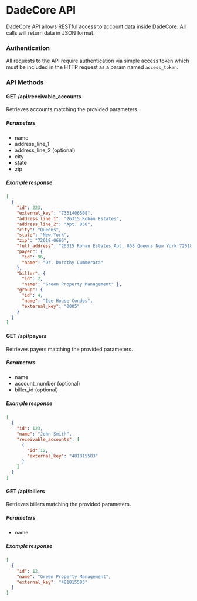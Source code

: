 DadeCore API
============

DadeCore API allows RESTful access to account data inside DadeCore. All calls will return data in JSON format.

### Authentication

All requests to the API require authentication via simple access token which must be included in the HTTP request as a param named `access_token`.

### API Methods

#### GET /api/receivable_accounts
Retrieves accounts matching the provided parameters.

##### Parameters
- name
- address_line_1
- address_line_2 (optional)
- city
- state
- zip

##### Example response
```json
[
  { 
    "id": 223,
    "external_key": "7331406508",
    "address_line_1": "26315 Rohan Estates",
    "address_line_2": "Apt. 858",
    "city": "Queens",
    "state": "New York",
    "zip": "72618-0666",
    "full_address": "26315 Rohan Estates Apt. 858 Queens New York 72618-0666",
    "payer": { 
      "id": 96, 
      "name": "Dr. Dorothy Cummerata"
    }, 
    "biller": {
      "id": 2, 
      "name": "Green Property Management" },
    "group": {
      "id": 4, 
      "name": "Ice House Condos", 
      "external_key": "0005" 
    }
  }
]
```

#### GET /api/payers
Retrieves payers matching the provided parameters.

##### Parameters
- name
- account_number (optional)
- biller_id (optional)

##### Example response
```json
[
  { 
    "id": 123,
    "name": "John Smith",
    "receivable_accounts": [
      { 
        "id":12,
        "external_key": "481815583"
      }
    ]
  }
]
```

#### GET /api/billers
Retrieves billers matching the provided parameters.

##### Parameters
- name

##### Example response
```json
[
  { 
    "id": 12,
    "name": "Green Property Management",
    "external_key": "481815583"
  }
]
```